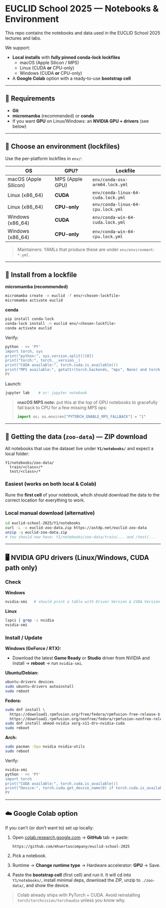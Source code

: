 # EUCLID School 2025 — Notebooks & Environment

This repo contains the notebooks and data used in the EUCLID School 2025 lectures and labs.

We support:

- **Local installs** with **fully pinned conda-lock lockfiles**
  - macOS (Apple Silicon / MPS)
  - Linux (CUDA **or** CPU-only)
  - Windows (CUDA **or** CPU-only)
- A **Google Colab** option with a ready-to-use **bootstrap cell**

---

## 🔢 Requirements

- **Git**
- **micromamba** (recommended) or **conda**
- If you want **GPU** on Linux/Windows: an **NVIDIA GPU + drivers** (see below)

---

## 🧰 Choose an environment (lockfiles)

Use the per-platform lockfiles in `env/`:

| OS | GPU? | Lockfile |
|---|---|---|
| macOS (Apple Silicon) | MPS (Apple GPU) | `env/conda-osx-arm64.lock.yml` |
| Linux (x86_64) | **CUDA** | `env/conda-linux-64-cuda.lock.yml` |
| Linux (x86_64) | **CPU-only** | `env/conda-linux-64-cpu.lock.yml` |
| Windows (x86_64) | **CUDA** | `env/conda-win-64-cuda.lock.yml` |
| Windows (x86_64) | **CPU-only** | `env/conda-win-64-cpu.lock.yml` |

> Maintainers: YAMLs that produce these are under `env/environment-*.yml`.

---

## 🚀 Install from a lockfile

**micromamba (recommended)**
```bash
micromamba create -n euclid -f env/<chosen-lockfile>
micromamba activate euclid
````

**conda**

```bash
pip install conda-lock
conda-lock install -n euclid env/<chosen-lockfile>
conda activate euclid
```

Verify:

```bash
python - << 'PY'
import torch, sys
print("python:", sys.version.split()[0])
print("torch:", torch.__version__)
print("CUDA available:", torch.cuda.is_available())
print("MPS available:", getattr(torch.backends, "mps", None) and torch.backends.mps.is_available())
PY
```

Launch:

```bash
jupyter lab    # or: jupyter notebook
```

> **macOS MPS note:** put this at the *top* of GPU notebooks to gracefully fall back to CPU for a few missing MPS ops:
>
> ```python
> import os; os.environ["PYTORCH_ENABLE_MPS_FALLBACK"] = "1"
> ```

---

## 💾 Getting the data (`zoo-data`) — **ZIP download**

All notebooks that use the dataset live under **`Y1/notebooks/`** and expect a local folder:

```
Y1/notebooks/zoo-data/
  train/<class>/*
  test/<class>/*
```

### Easiest (works on both local & Colab)

Rune the **first cell** of your notebook, whcih should download the data to the correct location for everything to work.


### Local manual download (alternative)

```bash
cd euclid-school-2025/Y1/notebooks
curl -L -o euclid-zoo-data.zip https://astdp.net/euclid-zoo-data
unzip -q euclid-zoo-data.zip
# You should now have: Y1/notebooks/zoo-data/train/... and /test/...
```

---

## 🖥️ NVIDIA GPU drivers (Linux/Windows, CUDA path only)

### Check

**Windows**

```powershell
nvidia-smi   # should print a table with Driver Version & CUDA Version
```

**Linux**

```bash
lspci | grep -i nvidia
nvidia-smi
```

### Install / Update

**Windows (GeForce / RTX):**

* Download the latest **Game Ready** or **Studio** driver from NVIDIA and install → **reboot** → run `nvidia-smi`.

**Ubuntu/Debian:**

```bash
ubuntu-drivers devices
sudo ubuntu-drivers autoinstall
sudo reboot
```

**Fedora:**

```bash
sudo dnf install \
  https://download1.rpmfusion.org/free/fedora/rpmfusion-free-release-$(rpm -E %fedora).noarch.rpm \
  https://download1.rpmfusion.org/nonfree/fedora/rpmfusion-nonfree-release-$(rpm -E %fedora).noarch.rpm
sudo dnf install akmod-nvidia xorg-x11-drv-nvidia-cuda
sudo reboot
```

**Arch:**

```bash
sudo pacman -Syu nvidia nvidia-utils
sudo reboot
```

Verify:

```bash
nvidia-smi
python - << 'PY'
import torch
print("CUDA available:", torch.cuda.is_available())
print("Device:", torch.cuda.get_device_name(0) if torch.cuda.is_available() else "CPU")
PY
```

---

## ☁️ Google Colab option

If you can’t (or don’t want to) set up locally:

1. Open [colab.research.google.com](https://colab.research.google.com) → **GitHub** tab → paste:

   ```
   https://github.com/mhuertascompany/euclid-school-2025
   ```
2. Pick a notebook.
3. Runtime → **Change runtime type** → Hardware accelerator: **GPU** → Save.
4. Paste the **bootstrap cell** (first cell) and run it.
   It will cd into `Y1/notebooks/`, install minimal deps, download the ZIP, unzip to `./zoo-data/`, and show the device.

> Colab already ships with PyTorch + CUDA. Avoid reinstalling `torch/torchvision/torchaudio` unless you know why.




